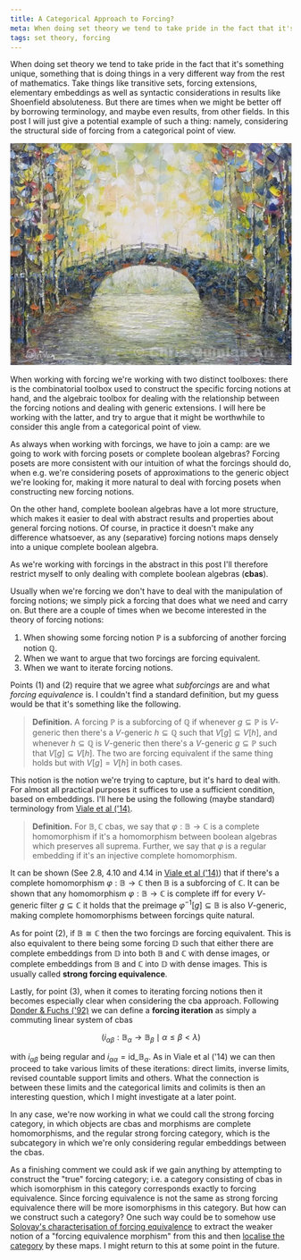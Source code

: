 ```yaml
---
title: A Categorical Approach to Forcing?
meta: When doing set theory we tend to take pride in the fact that it's something unique, something that is doing things in a very different way from the rest of mathematics. Take things like transitive sets, forcing extensions, elementary embeddings as well as syntactic considerations in results like Shoenfield absoluteness. But there are times when we might be better off by borrowing terminology, and maybe even results, from other fields. In this post I will just give a potential example of such a thing - namely, considering the structural side of forcing from a categorical point of view.
tags: set theory, forcing
---
```


When doing set theory we tend to take pride in the fact that it's something unique,
something that is doing things in a very different way from the rest of mathematics.
Take things like transitive sets, forcing extensions, elementary embeddings as well as
syntactic considerations in results like Shoenfield absoluteness. But there are times
when we might be better off by borrowing terminology, and maybe even results, from
other fields. In this post I will just give a potential example of such a thing:
namely, considering the structural side of forcing from a categorical point of view.

![Painting by Chris Quinlan](/src/assets/img/categorical-approach-to-forcing.webp)

When working with forcing we're working with two distinct toolboxes: there is the
combinatorial toolbox used to construct the specific forcing notions at hand, and
the algebraic toolbox for dealing with the relationship between the forcing notions and
dealing with generic extensions. I will here be working with the latter, and try to
argue that it might be worthwhile to consider this angle from a categorical point of
view.

As always when working with forcings, we have to join a camp: are we going to work with
forcing posets or complete boolean algebras? Forcing posets are more consistent with
our intuition of what the forcings should do, when e.g. we're considering posets of
approximations to the generic object we're looking for, making it more natural to deal
with forcing posets when constructing new forcing notions.

On the other hand, complete boolean algebras have a lot more structure, which makes it
easier to deal with abstract results and properties about general forcing notions. Of
course, in practice it doesn't make any difference whatsoever, as any (separative)
forcing notions maps densely into a unique complete boolean algebra.

As we're working with forcings in the abstract in this post I'll therefore restrict
myself to only dealing with complete boolean algebras (**cbas**).

Usually when we're forcing we don't have to deal with the manipulation of forcing
notions; we simply pick a forcing that does what we need and carry on. But there are a
couple of times when we become interested in the theory of forcing notions:

1. When showing some forcing notion $\mathbb P$ is a subforcing of another forcing
   notion $\mathbb Q$.
2. When we want to argue that two forcings are forcing equivalent.
3. When we want to iterate forcing notions.

Points (1) and (2) require that we agree what _subforcings_ are and what _forcing
equivalence_ is. I couldn't find a standard definition, but my guess would be that it's
something like the following.

> **Definition.** A forcing $\mathbb P$ is a subforcing of $\mathbb Q$ if whenever
> $g\subseteq\mathbb P$ is $V$-generic then there's a $V$-generic $h\subseteq\mathbb Q$
> such that $V[g]\subseteq V[h]$, and whenever $h\subseteq\mathbb Q$ is $V$-generic
> then there's a $V$-generic $g\subseteq\mathbb P$ such that $V[g]\subseteq V[h]$. The
> two are forcing equivalent if the same thing holds but with $V[g]=V[h]$ in both
> cases.

This notion is the notion we're trying to capture, but it's hard to deal with. For
almost all practical purposes it suffices to use a sufficient condition, based on
embeddings. I'll here be using the following (maybe standard) terminology from [Viale et
al ('14)](https://doi.org/10.48550/arXiv.1402.1714).

> **Definition.** For $\mathbb B,\mathbb C$ cbas, we say that $\varphi:\mathbb
> B\to\mathbb C$ is a complete homomorphism if it's a homomorphism between boolean
> algebras which preserves all suprema. Further, we say that $\varphi$ is a regular
> embedding if it's an injective complete homomorphism.

It can be shown (See 2.8, 4.10 and 4.14 in [Viale et al
('14)](https://doi.org/10.48550/arXiv.1402.1714)) that if there's a complete
homomorphism $\varphi:\mathbb B\to\mathbb C$ then $\mathbb B$ is a subforcing of
$\mathbb C$. It can be shown that any homomorphism $\varphi:\mathbb B\to\mathbb C$ is
complete iff for every $V$-generic filter $g\subseteq\mathbb C$ it holds that the
preimage $\varphi^{-1}[g]\subseteq\mathbb B$ is also $V$-generic, making complete
homomorphisms between forcings quite natural.

As for point (2), if $\mathbb B\cong\mathbb C$ then the two forcings are forcing
equivalent. This is also equivalent to there being some forcing $\mathbb D$ such that
either there are complete embeddings from $\mathbb D$ into both $\mathbb B$ and
$\mathbb C$ with dense images, or complete embeddings from $\mathbb B$ and $\mathbb C$
into $\mathbb D$ with dense images. This is usually called **strong forcing
equivalence**.

Lastly, for point (3), when it comes to iterating forcing notions then it becomes
especially clear when considering the cba approach. Following [Donder & Fuchs
('92)](https://doi.org/10.48550/arXiv.math/9207204) we can define a **forcing
iteration** as simply a commuting linear system of cbas

$$ (i_{\alpha\beta}:\mathbb B_\alpha\to\mathbb B_\beta\mid \alpha\leq\beta<\lambda) $$

with $i_{\alpha\beta}$ being regular and $i_{\alpha\alpha}=\text{id}\_{\mathbb
B_\alpha}$. As in Viale et al ('14) we can then proceed to take various limits of these
iterations: direct limits, inverse limits, revised countable support limits and others.
What the connection is between these limits and the categorical limits and colimits is
then an interesting question, which I might investigate at a later point.

In any case, we're now working in what we could call the strong forcing category, in
which objects are cbas and morphisms are complete homomorphisms, and the regular strong
forcing category, which is the subcategory in which we're only considering regular
embeddings between the cbas.

As a finishing comment we could ask if we gain anything by attempting to construct the
"true" forcing category; i.e. a category consisting of cbas in which isomorphism in
this category corresponds exactly to forcing equivalence. Since forcing equivalence
is not the same as strong forcing equivalence there will be more isomorphisms in this
category. But how can we construct such a category? One such way could be to somehow
use [Solovay's characterisation of forcing
equivalence](http://jdh.hamkins.org/common-forcing-extension-via-different-forcing-notions/)
to extract the weaker notion of a "forcing equivalence morphism" from this and then
[localise the category](https://en.wikipedia.org/wiki/Localization_of_a_category) by
these maps. I might return to this at some point in the future.
